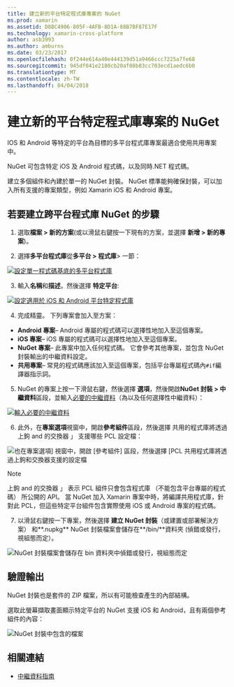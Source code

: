 ```yaml
---
title: 建立新的平台特定程式庫專案的 NuGet
ms.prod: xamarin
ms.assetid: D8BC4906-805F-4AFB-8D1A-88B7BF87E17F
ms.technology: xamarin-cross-platform
author: asb3993
ms.author: amburns
ms.date: 03/23/2017
ms.openlocfilehash: 0f244e614a40e444139d51a9466ccc7225a7fe68
ms.sourcegitcommit: 945df041e2180cb20af08b83cc703ecd1aedc6b0
ms.translationtype: MT
ms.contentlocale: zh-TW
ms.lasthandoff: 04/04/2018
---
```

# <a name="creating-new-platform-specific-library-projects-for-nuget"></a>建立新的平台特定程式庫專案的 NuGet

IOS 和 Android 等特定的平台為目標的多平台程式庫專案最適合使用共用專案中。

NuGet 可包含特定 iOS 及 Android 程式碼，以及同時.NET 程式碼。

建立多個組件和內建於單一的 NuGet 封裝。 NuGet 標準能夠確保封裝，可以加入所有支援的專案類型，例如 Xamarin iOS 和 Android 專案。

## <a name="steps-to-create-a-cross-platform-library-nuget"></a>若要建立跨平台程式庫 NuGet 的步驟

1. 選取**檔案 > 新的方案**(或以滑鼠右鍵按一下現有的方案，並選擇 **新增 > 新的專案**)。

2. 選擇**多平台程式庫**從**多平台 > 程式庫**> 一節：

  [![](platform-specific-images/mulitplatform-library-sml.png "設定單一程式碼基底的多平台程式庫")](platform-specific-images/multiplatform-library.png#lightbox)

3. 輸入**名稱**和**描述**，然後選擇 **特定平台**:

  [![](platform-specific-images/specific-configure-sml.png "設定適用於 iOS 和 Android 平台特定程式庫")](platform-specific-images/specific-configure.png#lightbox)

4. 完成精靈。 下列專案會加入至方案：

  - **Android 專案**– Android 專屬的程式碼可以選擇性地加入至這個專案。
  - **iOS 專案**– iOS 專屬的程式碼可以選擇性地加入至這個專案。
  - **NuGet 專案**– 此專案中加入任何程式碼。 它會參考其他專案，並包含 NuGet 封裝輸出的中繼資料設定。
  - **共用專案**– 常見的程式碼應該加入至這個專案，包括平台專屬程式碼內`#if`編譯器指示詞。

5. NuGet 的專案上按一下滑鼠右鍵，然後選擇 **選項**，然後開啟**NuGet 封裝 > 中繼資料**區段，並輸入[必要的中繼資料](~/cross-platform/app-fundamentals/nuget-multiplatform-libraries/metadata.md)（為以及任何選擇性中繼資料）：

  [![](platform-specific-images/specific-metadata-sml.png "輸入必要的中繼資料")](platform-specific-images/specific-metadata.png#lightbox)

6. 此外，在**專案選項**視窗中，開啟**參考組件**區段，然後選擇 共用的程式庫將透過上鉤 and 的交換器 」 支援哪些 PCL 設定檔：

  ![](platform-specific-images/specific-reference-assemblies.png "也在專案選項] 視窗中，開啟 [參考組件] 區段，然後選擇 [PCL 共用程式庫將透過上鉤和交換器支援的設定檔")

  > [!NOTE]
> 上鉤 and 的交換器 」 表示 PCL 組件只會包含程式庫 （不能包含平台專屬的程式碼） 所公開的 API。 當 NuGet 加入 Xamarin 專案中時，將編譯共用程式庫，針對此 PCL，但這些特定平台組件包含實際使用 iOS 或 Android 專案的程式碼。

7. 以滑鼠右鍵按一下專案，然後選擇 **建立 NuGet 封裝**（或建置或部署解決方案） 和**.nupkg** NuGet 封裝檔案會儲存在**/bin/**資料夾 (偵錯或發行，視組態而定）。

  ![](platform-specific-images/create-nuget-package.png "NuGet 封裝檔案會儲存在 bin 資料夾中偵錯或發行，視組態而定")


## <a name="verifying-the-output"></a>驗證輸出

NuGet 封裝也是套件的 ZIP 檔案，所以有可能檢查產生的內部結構。

選取此螢幕擷取畫面顯示特定平台的 NuGet 支援 iOS 和 Android，且有兩個參考組件的內容：

![](platform-specific-images/nuget-output.png "NuGet 封裝中包含的檔案")


## <a name="related-links"></a>相關連結

- [中繼資料指南](~/cross-platform/app-fundamentals/nuget-multiplatform-libraries/metadata.md)
